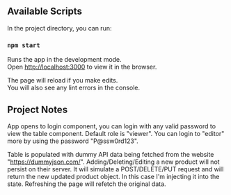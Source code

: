 ## Available Scripts

In the project directory, you can run:

### `npm start`

Runs the app in the development mode.\
Open [http://localhost:3000](http://localhost:3000) to view it in the browser.

The page will reload if you make edits.\
You will also see any lint errors in the console.

## Project Notes

App opens to login component, you can login with any valid password to view the table component.
Default role is "viewer". You can login to "editor" more by using the password "P@ssw0rd123".

Table is populated with dummy API data being fetched from the website "https://dummyjson.com/".
Adding/Deleting/Editing a new product will not persist on their server.
It will simulate a POST/DELETE/PUT request and will return the new updated product object.
In this case I'm injecting it into the state. Refreshing the page will refetch the original data.

